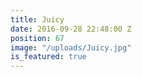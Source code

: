 ```yaml
---
title: Juicy
date: 2016-09-28 22:48:00 Z
position: 67
image: "/uploads/Juicy.jpg"
is_featured: true
---
```


